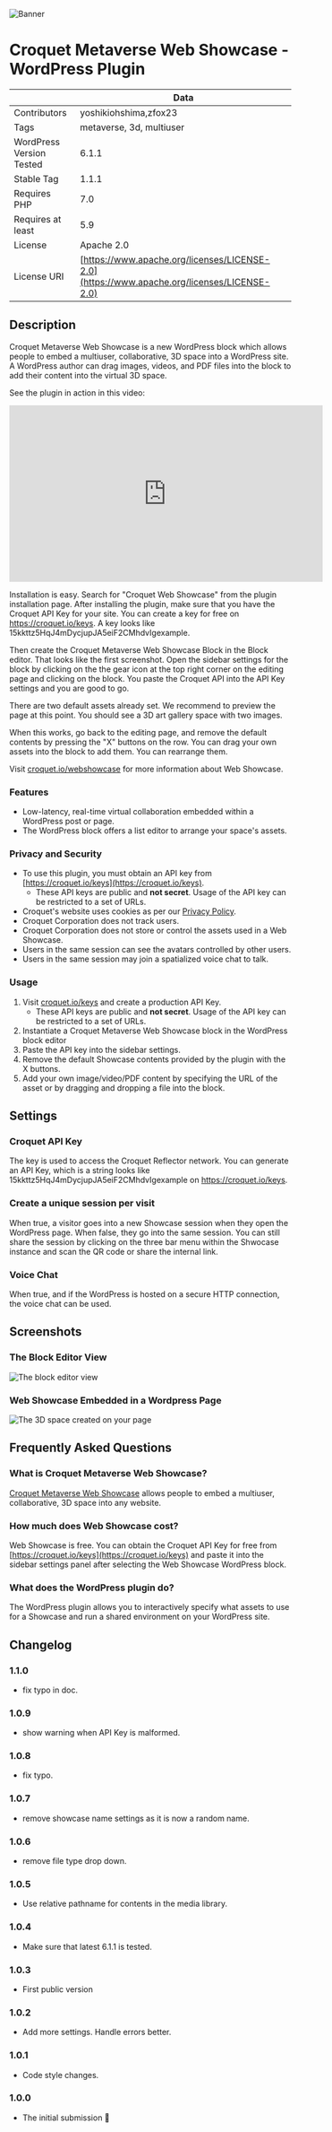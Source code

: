 ![Banner](./assets/banner-1544x500.png)

# Croquet Metaverse Web Showcase - WordPress Plugin

|                          | Data                                        |
|--------------------------|---------------------------------------------|
| Contributors             | yoshikiohshima,zfox23                       |
| Tags                     | metaverse, 3d, multiuser                    |
| WordPress Version Tested | 6.1.1                                       |
| Stable Tag               | 1.1.1                                       |
| Requires PHP             | 7.0                                         |
| Requires at least        | 5.9                                         |
| License                  | Apache 2.0                                  |
| License URI              | [https://www.apache.org/licenses/LICENSE-2.0](https://www.apache.org/licenses/LICENSE-2.0) |

## Description

Croquet Metaverse Web Showcase is a new WordPress block which allows people to embed a multiuser, collaborative, 3D space into a WordPress site. A WordPress author can drag images, videos, and PDF files into the block to add their content into the virtual 3D space.

See the plugin in action in this video:

<iframe width="560" height="315" src="https://www.youtube.com/embed/q0cFApaNEBI" title="YouTube video player" frameborder="0" allow="accelerometer; autoplay; clipboard-write; encrypted-media; gyroscope; picture-in-picture; web-share" allowfullscreen></iframe>

Installation is easy. Search for "Croquet Web Showcase" from the plugin installation page.
After installing the plugin, make sure that you have the Croquet API Key for your site. You can create a key for free on https://croquet.io/keys. A key looks like 15kkttz5HqJ4mDycjupJA5eiF2CMhdvIgexample.

Then create the Croquet Metaverse Web Showcase Block in the Block editor. That looks like the first screenshot. Open the sidebar settings for the block by clicking on the the gear icon at the top right corner on the editing page and clicking on the block. You paste the Croquet API into the API Key settings and you are good to go.

There are two default assets already set. We recommend to preview the page at this point. You should see a 3D art gallery space with two images.

When this works, go back to the editing page, and remove the default contents by pressing the "X" buttons on the row. You can drag your own assets into the block to add them. You can rearrange them.

Visit [croquet.io/webshowcase](https://croquet.io/webshowcase) for more information about Web Showcase.

### Features

* Low-latency, real-time virtual collaboration embedded within a WordPress post or page.
* The WordPress block offers a list editor to arrange your space's assets.

### Privacy and Security

* To use this plugin, you must obtain an API key from [https://croquet.io/keys](https://croquet.io/keys).
    * These API keys are public and **not secret**. Usage of the API key can be restricted to a set of URLs.
* Croquet's website uses cookies as per our [Privacy Policy](https://croquet.io/privacy.html).
* Croquet Corporation does not track users.
* Croquet Corporation does not store or control the assets used in a Web Showcase.
* Users in the same session can see the avatars controlled by other users.
* Users in the same session may join a spatialized voice chat to talk.

### Usage
1. Visit [croquet.io/keys](https://croquet.io/keys) and create a production API Key.
    * These API keys are public and **not secret**. Usage of the API key can be restricted to a set of URLs.
2. Instantiate a Croquet Metaverse Web Showcase block in the WordPress block editor
3. Paste the API key into the sidebar settings.
4. Remove the default Showcase contents provided by the plugin with the X buttons.
5. Add your own image/video/PDF content by specifying the URL of the asset or by dragging and dropping a file into the block.

## Settings

### Croquet API Key

The key is used to access the Croquet Reflector network. You can generate an API Key, which is a string looks like 15kkttz5HqJ4mDycjupJA5eiF2CMhdvIgexample on https://croquet.io/keys.

### Create a unique session per visit

When true, a visitor goes into a new Showcase session when they open the WordPress page. When false, they go into the same session. You can still share the session by clicking on the three bar menu within the Shwocase instance and scan the QR code or share the internal link.

### Voice Chat

When true, and if the WordPress is hosted on a secure HTTP connection, the voice chat can be used.

## Screenshots

### The Block Editor View

  ![The block editor view](./assets/screenshot-1.png)
  
### Web Showcase Embedded in a Wordpress Page

  ![The 3D space created on your page](./assets/screenshot-2.png)

## Frequently Asked Questions

### What is Croquet Metaverse Web Showcase?

[Croquet Metaverse Web Showcase](https://croquet.io/webshowcase) allows people to embed a multiuser, collaborative, 3D space into any website.

### How much does Web Showcase cost?

Web Showcase is free. You can obtain the Croquet API Key for free from [https://croquet.io/keys](https://croquet.io/keys) and paste it into the sidebar settings panel after selecting the Web Showcase WordPress block.

### What does the WordPress plugin do?

The WordPress plugin allows you to interactively specify what assets to use for a Showcase and run a shared environment on your WordPress site.


## Changelog

### 1.1.0
* fix typo in doc.

### 1.0.9
* show warning when API Key is malformed.

### 1.0.8
* fix typo.

### 1.0.7
* remove showcase name settings as it is now a random name.

### 1.0.6
* remove file type drop down.

### 1.0.5
* Use relative pathname for contents in the media library.

### 1.0.4
* Make sure that latest 6.1.1 is tested.

### 1.0.3
* First public version

### 1.0.2
* Add more settings. Handle errors better.

### 1.0.1
* Code style changes.

### 1.0.0
* The initial submission 🎉
